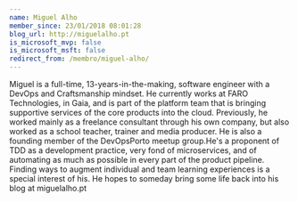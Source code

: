```yaml
---
name: Miguel Alho
member_since: 23/01/2018 08:01:28
blog_url: http://miguelalho.pt
is_microsoft_mvp: false
is_microsoft_msft: false
redirect_from: /membro/miguel-alho/
---
```

Miguel is a full-time, 13-years-in-the-making, software engineer with a DevOps and Craftsmanship mindset. He currently works at FARO Technologies, in Gaia, and is part of the platform team that is bringing supportive services of the core products into the cloud. Previously, he worked mainly as a freelance consultant through his own company, but also worked as a school teacher, trainer and media producer. He is also a founding member of the DevOpsPorto meetup group.He's a proponent of TDD as a development practice, very fond of microservices, and of automating as much as possible in every part of the product pipeline. Finding ways to augment individual and team learning experiences is a special interest of his. He hopes to someday bring some life back into his blog at miguelalho.pt